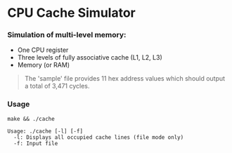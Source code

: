 # CPU Cache Simulator

### Simulation of multi-level memory: 
- One CPU register
- Three levels of fully associative cache (L1, L2, L3)
- Memory (or RAM)

> The 'sample' file provides 11 hex address values which should output a total of 3,471 cycles.

### Usage
```
make && ./cache
```
```
Usage: ./cache [-l] [-f]  
  -l: Displays all occupied cache lines (file mode only)  
  -f: Input file
```
